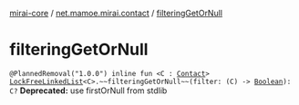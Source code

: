 [mirai-core](../index.md) / [net.mamoe.mirai.contact](index.md) / [filteringGetOrNull](./filtering-get-or-null.md)

# filteringGetOrNull

`@PlannedRemoval("1.0.0") inline fun <C : `[`Contact`](-contact/index.md)`> `[`LockFreeLinkedList`](../net.mamoe.mirai.utils/-lock-free-linked-list/index.md)`<C>.~~filteringGetOrNull~~(filter: (C) -> `[`Boolean`](https://kotlinlang.org/api/latest/jvm/stdlib/kotlin/-boolean/index.html)`): C?`
**Deprecated:** use firstOrNull from stdlib

